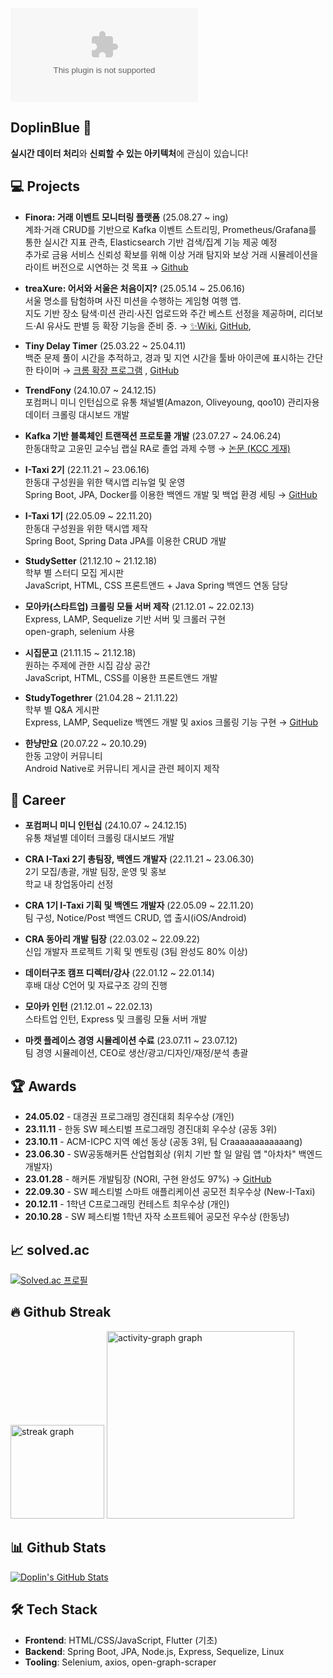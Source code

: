 [![hits](https://myhits.vercel.app/api/hit/https%3A%2F%2Fdeku.posstree.com?color=black&label=hits&size=small)](https://myhits.vercel.app)

## DoplinBlue 👋
**실시간 데이터 처리**와 **신뢰할 수 있는 아키텍처**에 관심이 있습니다!  
  
## 💻 Projects
- **Finora: 거래 이벤트 모니터링 플랫폼** (25.08.27 ~ ing)  
계좌·거래 CRUD를 기반으로 Kafka 이벤트 스트리밍, Prometheus/Grafana를 통한 실시간 지표 관측, Elasticsearch 기반 검색/집계 기능 제공 예정  
추가로 금융 서비스 신뢰성 확보를 위해 이상 거래 탐지와 보상 거래 시뮬레이션을 라이트 버전으로 시연하는 것 목표 → [Github](https://github.com/YuSoeun/Finora)  

- **treaXure: 어서와 서울은 처음이지?** (25.05.14 ~ 25.06.16)  
  서울 명소를 탐험하며 사진 미션을 수행하는 게임형 여행 앱.  
  지도 기반 장소 탐색·미션 관리·사진 업로드와 주간 베스트 선정을 제공하며, 리더보드·AI 유사도 판별 등 확장 기능을 준비 중. → [✨Wiki](https://github.com/lets-go-trip/treaXure-backend/wiki), [GitHub](https://github.com/lets-go-trip/treaXure-backend), 

- **Tiny Delay Timer** (25.03.22 ~ 25.04.11)  
  백준 문제 풀이 시간을 추적하고, 경과 및 지연 시간을 툴바 아이콘에 표시하는 간단한 타이머 → [크롬 확장 프로그램](https://chromewebstore.google.com/detail/tiny-delay-timer/kngnojoglfamijphdoohcikoncebebdj?authuser=0&hl=ko) , [GitHub](https://github.com/YuSoeun/tiny-delay-timer-chrome-extension)  

- **TrendFony** (24.10.07 ~ 24.12.15)  
  포컴퍼니 미니 인턴십으로 유통 채널별(Amazon, Oliveyoung, qoo10) 관리자용 데이터 크롤링 대시보드 개발  
  
- **Kafka 기반 블록체인 트랜잭션 프로토콜 개발** (23.07.27 ~ 24.06.24)  
  한동대학교 고윤민 교수님 랩실 RA로 졸업 과제 수행 → [논문 (KCC 게재)](https://www.dbpia.co.kr/pdf/pdfView.do?nodeId=NODE11862518)

- **I-Taxi 2기** (22.11.21 ~ 23.06.16)  
  한동대 구성원을 위한 택시앱 리뉴얼 및 운영  
  Spring Boot, JPA, Docker를 이용한 백엔드 개발 및 백업 환경 세팅 → [GitHub](https://github.com/I-Taxi/server)

- **I-Taxi 1기** (22.05.09 ~ 22.11.20)  
  한동대 구성원을 위한 택시앱 제작  
  Spring Boot, Spring Data JPA를 이용한 CRUD 개발  

- **StudySetter** (21.12.10 ~ 21.12.18)  
  학부 별 스터디 모집 게시판  
  JavaScript, HTML, CSS 프론트앤드 + Java Spring 백엔드 연동 담당

- **모아카(스타트업) 크롤링 모듈 서버 제작** (21.12.01 ~ 22.02.13)  
  Express, LAMP, Sequelize 기반 서버 및 크롤러 구현  
  open-graph, selenium 사용

- **시집문고** (21.11.15 ~ 21.12.18)  
  원하는 주제에 관한 시집 감상 공간  
  JavaScript, HTML, CSS를 이용한 프론트앤드 개발

- **StudyTogethrer** (21.04.28 ~ 21.11.22)  
  학부 별 Q&A 게시판  
  Express, LAMP, Sequelize 백엔드 개발 및 axios 크롤링 기능 구현  → [GitHub](https://github.com/AnJW-HGU/2021CRASummer)

- **한냥만요** (20.07.22 ~ 20.10.29)  
  한동 고양이 커뮤니티  
  Android Native로 커뮤니티 게시글 관련 페이지 제작
  

## 🏢 Career

- **포컴퍼니 미니 인턴십** (24.10.07 ~ 24.12.15)  
  유통 채널별 데이터 크롤링 대시보드 개발

- **CRA I-Taxi 2기 총팀장, 백엔드 개발자** (22.11.21 ~ 23.06.30)  
  2기 모집/총괄, 개발 팀장, 운영 및 홍보  
  학교 내 창업동아리 선정

- **CRA 1기 I-Taxi 기획 및 백엔드 개발자** (22.05.09 ~ 22.11.20)  
  팀 구성, Notice/Post 백엔드 CRUD, 앱 출시(iOS/Android)

- **CRA 동아리 개발 팀장** (22.03.02 ~ 22.09.22)  
  신입 개발자 프로젝트 기획 및 멘토링 (3팀 완성도 80% 이상)

- **데이터구조 캠프 디렉터/강사** (22.01.12 ~ 22.01.14)  
  후배 대상 C언어 및 자료구조 강의 진행

- **모아카 인턴** (21.12.01 ~ 22.02.13)  
  스타트업 인턴, Express 및 크롤링 모듈 서버 개발

- **마켓 플레이스 경영 시뮬레이션 수료** (23.07.11 ~ 23.07.12)  
  팀 경영 시뮬레이션, CEO로 생산/광고/디자인/재정/분석 총괄
  
## 🏆 Awards

- **24.05.02** - 대경권 프로그래밍 경진대회 최우수상 (개인)  
- **23.11.11** - 한동 SW 페스티벌 프로그래밍 경진대회 우수상 (공동 3위)  
- **23.10.11** - ACM-ICPC 지역 예선 동상 (공동 3위, 팀 Craaaaaaaaaaaang)  
- **23.06.30** - SW공동해커톤 산업협회상 (위치 기반 할 일 알림 앱 "아차차" 백엔드 개발자)  
- **23.01.28** - 해커톤 개발팀장 (NORI, 구현 완성도 97%) → [GitHub](https://github.com/NORITHON/team0-NORI)
- **22.09.30** - SW 페스티벌 스마트 애플리케이션 공모전 최우수상 (New-I-Taxi)  
- **20.12.11** - 1학년 C프로그래밍 컨테스트 최우수상 (개인)  
- **20.10.28** - SW 페스티벌 1학년 자작 소프트웨어 공모전 우수상 (한동냥) 
    

## 📈 solved.ac  
[![Solved.ac 프로필](http://mazassumnida.wtf/api/v2/generate_badge?boj=soeunsense7)](https://solved.ac/soeunsense7)

## 🔥 Github Streak 
<img src="https://streak-stats.demolab.com?user=YuSoeun&locale=en&mode=daily&hide_border=false&border_radius=5&order=3" height="150" alt="streak graph"  />  
<img src="https://github-readme-activity-graph.vercel.app/graph?username=YuSoeun&radius=16&theme=github&area=true&order=5" height="300" alt="activity-graph graph"  />  

## 📊 Github Stats  
[![Doplin's GitHub Stats](https://github-readme-stats.vercel.app/api?username=YuSoeun&count_private=true&show_icons=true)](https://github.com/anuraghazra/github-readme-stats)

## 🛠 Tech Stack

- **Frontend**: HTML/CSS/JavaScript, Flutter (기초)
- **Backend**: Spring Boot, JPA, Node.js, Express, Sequelize, Linux
- **Tooling**: Selenium, axios, open-graph-scraper

